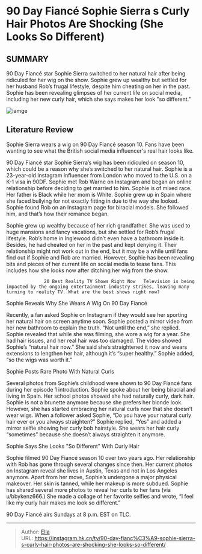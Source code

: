 # 90 Day Fiancé Sophie Sierra s Curly Hair Photos Are Shocking (She Looks So Different)


## SUMMARY 



  90 Day Fiancé star Sophie Sierra switched to her natural hair after being ridiculed for her wig on the show.   Sophie grew up wealthy but settled for her husband Rob’s frugal lifestyle, despite him cheating on her in the past.   Sophie has been revealing glimpses of her current life on social media, including her new curly hair, which she says makes her look &#34;so different.&#34;  

![iamge](https://static1.srcdn.com/wordpress/wp-content/uploads/2023/11/90-day-fiance-_-sophie-sierra-s-curly-hair-photos-are-shocking-she-looks-so-different.jpg)

## Literature Review
Sophie Sierra wears a wig on 90 Day Fiancé season 10. Fans have been wanting to see what the British social media influencer&#39;s real hair looks like.




90 Day Fiancé star Sophie Sierra’s wig has been ridiculed on season 10, which could be a reason why she’s switched to her natural hair. Sophie is a 23-year-old Instagram influencer from London who moved to the U.S. on a K-1 visa in 90DF. Sophie met Rob Warne on Instagram and began an online relationship before deciding to get married to him. Sophie is of mixed race. Her father is Black while her mom is White. Sophie grew up in Spain where she faced bullying for not exactly fitting in due to the way she looked. Sophie found Rob on an Instagram page for biracial models. She followed him, and that’s how their romance began.




Sophie grew up wealthy because of her rich grandfather. She was used to huge mansions and fancy vacations, but she settled for Rob’s frugal lifestyle. Rob’s home in Inglewood didn’t even have a bathroom inside it. Besides, he had cheated on her in the past and kept denying it. Their relationship might not work out in the end, but it may be a while until fans find out if Sophie and Rob are married. However, Sophie has been revealing bits and pieces of her current life on social media to tease fans. This includes how she looks now after ditching her wig from the show.

                  20 Best Reality TV Shows Right Now   Television is being impacted by the ongoing entertainment industry strikes, leaving many turning to reality TV. What are the best shows right now?    


 Sophie Reveals Why She Wears A Wig On 90 Day Fiancé 
          




Recently, a fan asked Sophie on Instagram if they would see her sporting her natural hair on screen anytime soon. Sophie posted a mirror video from her new bathroom to explain the truth. “Not until the end,” she replied. Sophie revealed that while she was filming, she wore a wig for a year. She had hair issues, and her real hair was too damaged. The video showed Sophie’s “natural hair now.” She said she’s straightened it now and wears extensions to lengthen her hair, although it’s “super healthy.” Sophie added, “so the wigs was worth it.”



 Sophie Posts Rare Photo With Natural Curls 
          

Several photos from Sophie’s childhood were shown to 90 Day Fiancé fans during her episode 1 introduction. Sophie spoke about her being biracial and living in Spain. Her school photos showed she had naturally curly, dark hair. Sophie is not a brunette anymore because she prefers her blonde look. However, she has started embracing her natural curls now that she doesn’t wear wigs. When a follower asked Sophie, “Do you have your natural curly hair ever or you always straighten?” Sophie replied, “Yes” and added a mirror selfie showing her curly bob hairstyle. She wears her hair curly “sometimes” because she doesn’t always straighten it anymore.






 Sophie Says She Looks &#34;So Different&#34; With Curly Hair 

 

Sophie filmed 90 Day Fiancé season 10 over two years ago. Her relationship with Rob has gone through several changes since then. Her current photos on Instagram reveal she lives in Austin, Texas and not in Los Angeles anymore. Apart from her move, Sophie’s undergone a major physical makeover. Her skin is tanned, while her makeup is more subdued. Sophie has shared several more photos to reveal her curls to her fans (via u/bbykenz666.) She made a collage of her favorite selfies and wrote, “I feel like my curly hair makes me look so different.”



90 Day Fiancé airs Sundays at 8 p.m. EST on TLC.









---

> Author: [Ella](https://instagram.hk.cn/)  
> URL: https://instagram.hk.cn/tv/90-day-fianc%C3%A9-sophie-sierra-s-curly-hair-photos-are-shocking-she-looks-so-different/  

